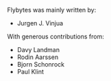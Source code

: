 Flybytes was mainly written by:
*  Jurgen J. Vinjua

With generous contributions from:
*  Davy Landman
*  Rodin Aarssen
*  Bjorn Schonrock
*  Paul Klint
